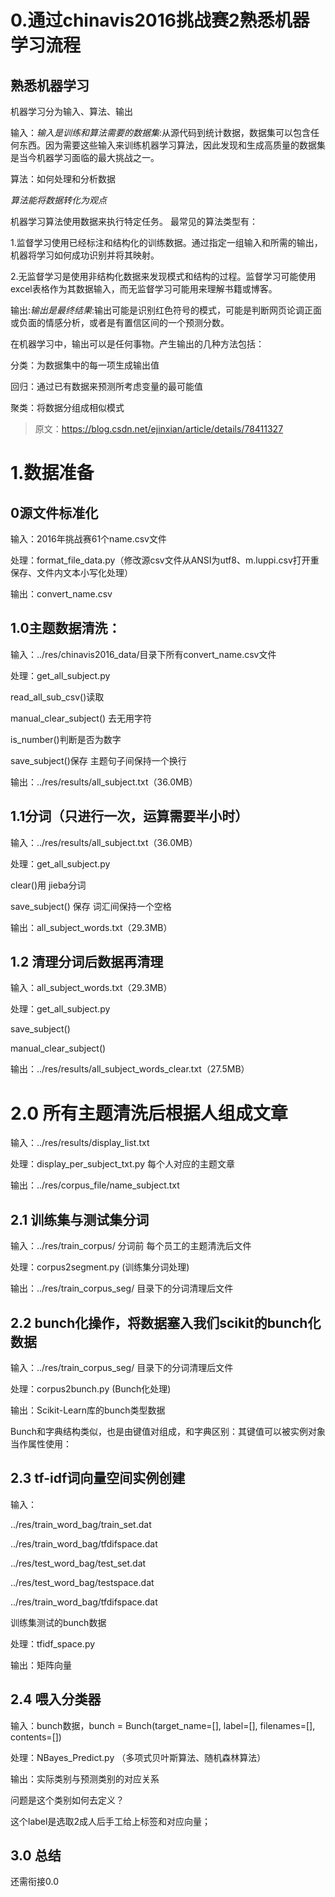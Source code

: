 # 0.通过chinavis2016挑战赛2熟悉机器学习流程
## 熟悉机器学习
机器学习分为输入、算法、输出

输入：*输入是训练和算法需要的数据集*:从源代码到统计数据，数据集可以包含任何东西。因为需要这些输入来训练机器学习算法，因此发现和生成高质量的数据集是当今机器学习面临的最大挑战之一。

算法：如何处理和分析数据

*算法能将数据转化为观点*

机器学习算法使用数据来执行特定任务。 最常见的算法类型有：

1.监督学习使用已经标注和结构化的训练数据。通过指定一组输入和所需的输出，机器将学习如何成功识别并将其映射。

2.无监督学习是使用非结构化数据来发现模式和结构的过程。监督学习可能使用excel表格作为其数据输入，而无监督学习可能用来理解书籍或博客。

输出:*输出是最终结果*:输出可能是识别红色符号的模式，可能是判断网页论调正面或负面的情感分析，或者是有置信区间的一个预测分数。

在机器学习中，输出可以是任何事物。产生输出的几种方法包括：

分类：为数据集中的每一项生成输出值

回归：通过已有数据来预测所考虑变量的最可能值

聚类：将数据分组成相似模式

>原文：https://blog.csdn.net/ejinxian/article/details/78411327 


# 1.数据准备
## 0源文件标准化

输入：2016年挑战赛61个name.csv文件

处理：format_file_data.py（修改源csv文件从ANSI为utf8、m.luppi.csv打开重保存、文件内文本小写化处理）

输出：convert_name.csv

## 1.0主题数据清洗：

输入：../res/chinavis2016_data/目录下所有convert_name.csv文件

处理：get_all_subject.py

read_all_sub_csv()读取 

manual_clear_subject() 去无用字符

is_number()判断是否为数字 

save_subject()保存 主题句子间保持一个换行

输出：../res/results/all_subject.txt（36.0MB）

## 1.1分词（只进行一次，运算需要半小时）

输入：../res/results/all_subject.txt（36.0MB）

处理：get_all_subject.py

clear()用 jieba分词

save_subject() 保存 词汇间保持一个空格

输出：all_subject_words.txt（29.3MB）


## 1.2 清理分词后数据再清理

输入：all_subject_words.txt（29.3MB）

处理：get_all_subject.py

save_subject()

manual_clear_subject()

输出：../res/results/all_subject_words_clear.txt（27.5MB）



# 2.0 所有主题清洗后根据人组成文章

输入：../res/results/display_list.txt

处理：display_per_subject_txt.py	每个人对应的主题文章

输出：../res/corpus_file/name_subject.txt

## 2.1 训练集与测试集分词

输入：../res/train_corpus/	分词前 每个员工的主题清洗后文件

处理：corpus2segment.py	(训练集分词处理)

输出：../res/train_corpus_seg/	目录下的分词清理后文件

## 2.2 bunch化操作，将数据塞入我们scikit的bunch化数据

输入：../res/train_corpus_seg/	目录下的分词清理后文件

处理：corpus2bunch.py		(Bunch化处理)

输出：Scikit-Learn库的bunch类型数据

Bunch和字典结构类似，也是由键值对组成，和字典区别：其键值可以被实例对象当作属性使用：

## 2.3  tf-idf词向量空间实例创建

输入：

../res/train_word_bag/train_set.dat

../res/train_word_bag/tfdifspace.dat

../res/test_word_bag/test_set.dat

../res/test_word_bag/testspace.dat

../res/train_word_bag/tfdifspace.dat

训练集测试的bunch数据

处理：tfidf_space.py

输出：矩阵向量

## 2.4 喂入分类器

输入：bunch数据，bunch = Bunch(target_name=[], label=[], filenames=[], contents=[])

处理：NBayes_Predict.py  （多项式贝叶斯算法、随机森林算法）

输出：实际类别与预测类别的对应关系

问题是这个类别如何去定义？

这个label是选取2成人后手工给上标签和对应向量；

## 3.0 总结

还需衔接0.0
